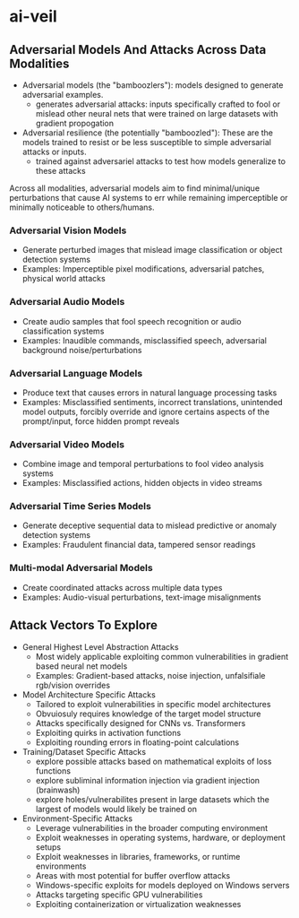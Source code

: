 # ai-veil
 
## Adversarial Models And Attacks Across Data Modalities

- Adversarial models (the "bamboozlers"): models designed to generate adversarial examples.
  - generates adversarial attacks: inputs specifically crafted to fool or mislead other neural nets that were trained on large datasets with gradient propogation
- Adversarial resilience (the potentially "bamboozled"): These are the models trained to resist or be less susceptible to simple adversarial attacks or inputs.
  - trained against adversariel attacks to test how models generalize to these attacks

Across all modalities, adversarial models aim to find minimal/unique perturbations that cause AI systems to err while remaining imperceptible or minimally noticeable to others/humans.

### Adversarial Vision Models

- Generate perturbed images that mislead image classification or object detection systems
- Examples: Imperceptible pixel modifications, adversarial patches, physical world attacks

### Adversarial Audio Models

- Create audio samples that fool speech recognition or audio classification systems
- Examples: Inaudible commands, misclassified speech, adversarial background noise/perturbations

### Adversarial Language Models

- Produce text that causes errors in natural language processing tasks
- Examples: Misclassified sentiments, incorrect translations, unintended model outputs, forcibly override and ignore certains aspects of the prompt/input, force hidden prompt reveals

### Adversarial Video Models

- Combine image and temporal perturbations to fool video analysis systems
- Examples: Misclassified actions, hidden objects in video streams

### Adversarial Time Series Models

- Generate deceptive sequential data to mislead predictive or anomaly detection systems
- Examples: Fraudulent financial data, tampered sensor readings

### Multi-modal Adversarial Models

- Create coordinated attacks across multiple data types
- Examples: Audio-visual perturbations, text-image misalignments

## Attack Vectors To Explore

- General Highest Level Abstraction Attacks
    - Most widely applicable exploiting common vulnerabilities in gradient based neural net models
    - Examples: Gradient-based attacks, noise injection, unfalsifiale rgb/vision overrides
- Model Architecture Specific Attacks
    - Tailored to exploit vulnerabilities in specific model architectures
    - Obvuiosuly requires knowledge of the target model structure
    - Attacks specifically designed for CNNs vs. Transformers
    - Exploiting quirks in activation functions
    - Exploiting rounding errors in floating-point calculations
- Training/Dataset Specific Attacks
    - explore possible attacks based on mathematical exploits of loss functions
    - explore subliminal information injection via gradient injection (brainwash)
    - explore holes/vulnerabilites present in large datasets which the largest of models would likely be trained on
- Environment-Specific Attacks
    - Leverage vulnerabilities in the broader computing environment
    - Exploit weaknesses in operating systems, hardware, or deployment setups
    - Exploit weaknesses in libraries, frameworks, or runtime environments
    - Areas with most potential for buffer overflow attacks 
    - Windows-specific exploits for models deployed on Windows servers
    - Attacks targeting specific GPU vulnerabilities
    - Exploiting containerization or virtualization weaknesses



